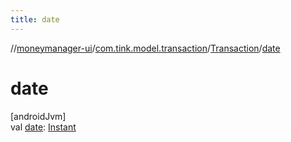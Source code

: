 ```yaml
---
title: date
---
```

//[moneymanager-ui](../../../index.html)/[com.tink.model.transaction](../index.html)/[Transaction](index.html)/[date](date.html)



# date



[androidJvm]\
val [date](date.html): [Instant](https://developer.android.com/reference/kotlin/java/time/Instant.html)




